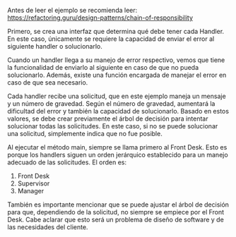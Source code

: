 Antes de leer el ejemplo se recomienda leer: https://refactoring.guru/design-patterns/chain-of-responsibility

Primero, se crea una interfaz que determina qué debe tener cada Handler. En este caso, únicamente se requiere la capacidad de enviar el error al siguiente handler o solucionarlo.

Cuando un handler llega a su manejo de error respectivo, vemos que tiene la funcionalidad de enviarlo al siguiente en caso de que no pueda solucionarlo. Además, existe una función encargada de manejar el error en caso de que sea necesario.

Cada handler recibe una solicitud, que en este ejemplo maneja un mensaje y un número de gravedad. Según el número de gravedad, aumentará la dificultad del error y también la capacidad de solucionarlo. Basado en estos valores, se debe crear previamente el árbol de decisión para intentar solucionar todas las solicitudes. En este caso, si no se puede solucionar una solicitud, simplemente indica que no fue posible.

Al ejecutar el método main, siempre se llama primero al Front Desk. Esto es porque los handlers siguen un orden jerárquico establecido para un manejo adecuado de las solicitudes. El orden es:

1. Front Desk
2. Supervisor 
3. Manager

También es importante mencionar que se puede ajustar el árbol de decisión para que, dependiendo de la solicitud, no siempre se empiece por el Front Desk. Cabe aclarar que esto será un problema de diseño de software y de las necesidades del cliente.
